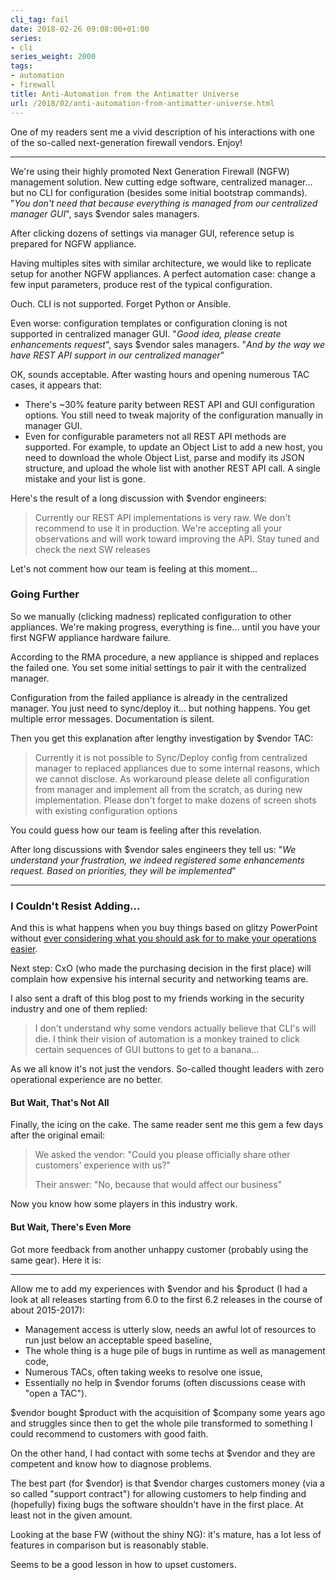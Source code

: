 ```yaml
---
cli_tag: fail
date: 2018-02-26 09:08:00+01:00
series:
- cli
series_weight: 2000
tags:
- automation
- firewall
title: Anti-Automation from the Antimatter Universe
url: /2018/02/anti-automation-from-antimatter-universe.html
---
```

One of my readers sent me a vivid description of his interactions with one of the so-called next-generation firewall vendors. Enjoy!

---

We're using their highly promoted Next Generation Firewall (NGFW) management solution. New cutting edge software, centralized manager... but no CLI for configuration (besides some initial bootstrap commands). \"*You don\'t need that because everything is managed from our centralized manager GUI*\", says \$vendor sales managers.
<!--more-->
After clicking dozens of settings via manager GUI, reference setup is prepared for NGFW appliance.

Having multiples sites with similar architecture, we would like to replicate setup for another NGFW appliances. A perfect automation case: change a few input parameters, produce rest of the typical configuration.

Ouch. CLI is not supported. Forget Python or Ansible.

Even worse: configuration templates or configuration cloning is not supported in centralized manager GUI. \"*Good idea, please create enhancements request*\", says \$vendor sales managers. \"*And by the way we have REST API support in our centralized manager*\"

OK, sounds acceptable. After wasting hours and opening numerous TAC cases, it appears that:

-   There's \~30% feature parity between REST API and GUI configuration options. You still need to tweak majority of the configuration manually in manager GUI.
-   Even for configurable parameters not all REST API methods are supported. For example, to update an Object List to add a new host, you need to download the whole Object List, parse and modify its JSON structure, and upload the whole list with another REST API call. A single mistake and your list is gone.

Here's the result of a long discussion with \$vendor engineers:

> Currently our REST API implementations is very raw. We don\'t recommend to use it in production. We're accepting all your observations and will work toward improving the API. Stay tuned and check the next SW releases

Let's not comment how our team is feeling at this moment...

### Going Further

So we manually (clicking madness) replicated configuration to other appliances. We're making progress, everything is fine... until you have your first NGFW appliance hardware failure.

According to the RMA procedure, a new appliance is shipped and replaces the failed one. You set some initial settings to pair it with the centralized manager.

Configuration from the failed appliance is already in the centralized manager. You just need to sync/deploy it... but nothing happens. You get multiple error messages. Documentation is silent.

Then you get this explanation after lengthy investigation by \$vendor TAC:

> Currently it is not possible to Sync/Deploy config from centralized manager to replaced appliances due to some internal reasons, which we cannot disclose. As workaround please delete all configuration from manager and implement all from the scratch, as during new implementation. Please don\'t forget to make dozens of screen shots with existing configuration options

You could guess how our team is feeling after this revelation.

After long discussions with \$vendor sales engineers they tell us: \"*We understand your frustration, we indeed registered some enhancements request. Based on priorities, they will be implemented*\"

---

### I Couldn't Resist Adding...

And this is what happens when you buy things based on glitzy PowerPoint without [ever considering what you should ask for to make your operations easier](http://blog.ipspace.net/2016/10/network-automation-rfp-requirements.html).

Next step: CxO (who made the purchasing decision in the first place) will complain how expensive his internal security and networking teams are.

I also sent a draft of this blog post to my friends working in the security industry and one of them replied:

> I don't understand why some vendors actually believe that CLI's will die. I think their vision of automation is a monkey trained to click certain sequences of GUI buttons to get to a banana...

As we all know it's not just the vendors. So-called thought leaders with zero operational experience are no better.

#### But Wait, That's Not All

Finally, the icing on the cake. The same reader sent me this gem a few days after the original email:

> We asked the vendor: "Could you please officially share other customers' experience with us?"
>
> Their answer: "No, because that would affect our business"

Now you know how some players in this industry work.

#### But Wait, There's Even More

Got more feedback from another unhappy customer (probably using the same gear). Here it is:

---

Allow me to add my experiences with \$vendor and his \$product (I had a look at all releases starting from 6.0 to the first 6.2 releases in the course of about 2015-2017):

-   Management access is utterly slow, needs an awful lot of resources to run just below an acceptable speed baseline,
-   The whole thing is a huge pile of bugs in runtime as well as management code,
-   Numerous TACs, often taking weeks to resolve one issue,
-   Essentially no help in \$vendor forums (often discussions cease with "open a TAC").

\$vendor bought \$product with the acquisition of \$company some years ago and struggles since then to get the whole pile transformed to something I could recommend to customers with good faith.

On the other hand, I had contact with some techs at \$vendor and they are competent and know how to diagnose problems.

The best part (for \$vendor) is that \$vendor charges customers money (via a so called \"support contract\") for allowing customers to help finding and (hopefully) fixing bugs the software shouldn\'t have in the first place. At least not in the given amount.

Looking at the base FW (without the shiny NG): it's mature, has a lot less of features in comparison but is reasonably stable.

Seems to be a good lesson in how to upset customers.
